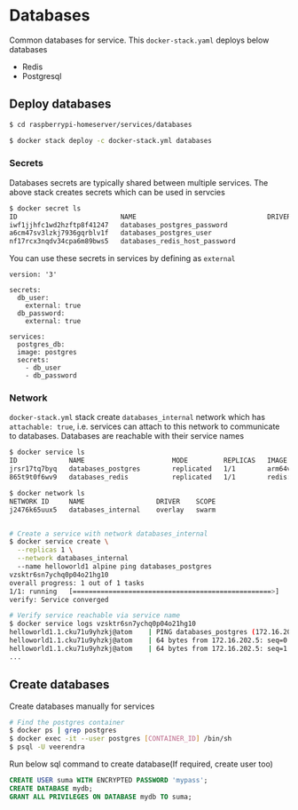 # Databases
Common databases for service. This `docker-stack.yaml` deploys below databases
* Redis
* Postgresql

## Deploy databases
```bash
$ cd raspberrypi-homeserver/services/databases

$ docker stack deploy -c docker-stack.yml databases
```
### Secrets
Databases secrets are typically shared between multiple services. The above stack creates secrets which can be used in servcies

```bash
$ docker secret ls
ID                          NAME                                 DRIVER    CREATED              UPDATED
iwf1jjhfc1wd2hzftp8f41247   databases_postgres_password                    6 minutes ago        6 minutes ago
a6cm47sv3lzkj7936gqrblv1f   databases_postgres_user                        6 minutes ago        6 minutes ago
nf17rcx3nqdv34cpa6m89bws5   databases_redis_host_password                  6 minutes ago        6 minutes ago
```

You can use these secrets in services by defining as `external`
```
version: '3'

secrets:
  db_user:
    external: true
  db_password:
    external: true

services:
  postgres_db:
  image: postgres
  secrets:
    - db_user
    - db_password
```
### Network
`docker-stack.yml` stack create `databases_internal` network which has `attachable: true`, i.e. services can attach to this network to communicate to databases. Databases are reachable with their service names
```bash
$ docker service ls
ID             NAME                      MODE         REPLICAS   IMAGE                                                 PORTS
jrsr17tq7byq   databases_postgres        replicated   1/1        arm64v8/postgres:14-alpine
865t9t0f6wv9   databases_redis           replicated   1/1        redis:7.0.5-alpine

$ docker network ls
NETWORK ID     NAME                  DRIVER    SCOPE
j2476k65uux5   databases_internal    overlay   swarm


# Create a service with network databases_internal
$ docker service create \
  --replicas 1 \
  --network databases_internal
  --name helloworld1 alpine ping databases_postgres
vzsktr6sn7ychq0p04o21hg10
overall progress: 1 out of 1 tasks
1/1: running   [==================================================>]
verify: Service converged

# Verify service reachable via service name
$ docker service logs vzsktr6sn7ychq0p04o21hg10
helloworld1.1.cku71u9yhzkj@atom    | PING databases_postgres (172.16.202.5): 56 data bytes
helloworld1.1.cku71u9yhzkj@atom    | 64 bytes from 172.16.202.5: seq=0 ttl=64 time=0.535 ms
helloworld1.1.cku71u9yhzkj@atom    | 64 bytes from 172.16.202.5: seq=1 ttl=64 time=0.367 ms
...
```

## Create databases
Create databases manually for services
```bash
# Find the postgres container
$ docker ps | grep postgres
$ docker exec -it --user postgres [CONTAINER_ID] /bin/sh
$ psql -U veerendra
```

Run below sql command to create database(If required, create user too)
```sql
CREATE USER suma WITH ENCRYPTED PASSWORD 'mypass';
CREATE DATABASE mydb;
GRANT ALL PRIVILEGES ON DATABASE mydb TO suma;
```
